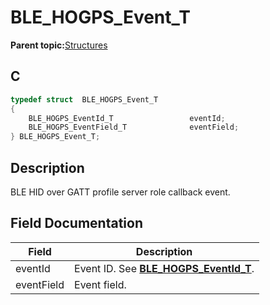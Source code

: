 # BLE\_HOGPS\_Event\_T

**Parent topic:**[Structures](GUID-D9903AE5-6718-4899-A401-83925D74C336.md)

## C

```c
typedef struct  BLE_HOGPS_Event_T
{
    BLE_HOGPS_EventId_T                 eventId;
    BLE_HOGPS_EventField_T              eventField;
} BLE_HOGPS_Event_T;
```

## Description

BLE HID over GATT profile server role callback event.

## Field Documentation

|Field|Description|
|-----|-----------|
|eventId|Event ID. See **[BLE\_HOGPS\_EventId\_T](GUID-FD46DA44-7917-4D0D-B093-1B426A48DF54.md)**.|
|eventField|Event field.|


